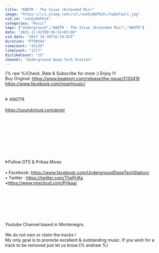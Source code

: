 ```yaml
---
title: "ANOTR - The Issue (Extended Mix)"
image: "https:\/\/i.ytimg.com\/vi\/vonEy86POzk\/hqdefault.jpg"
vid_id: "vonEy86POzk"
categories: "Music"
tags: ["Underground","ANOTR - The Issue (Extended Mix)","ANOTR"]
date: "2021-11-01T09:56:51+03:00"
vid_date: "2017-10-30T16:19:02Z"
duration: "PT5M34S"
viewcount: "43139"
likeCount: "1277"
dislikeCount: "15"
channel: "Underground Deep-Tech Station"
---
```

{% raw %}Check ,Rate &amp; Subscribe for more :) Enjoy  !!!<br />Buy Original: <a rel="nofollow" target="blank" href="https://www.beatport.com/release/the-issue/2133419">https://www.beatport.com/release/the-issue/2133419</a><br /><a rel="nofollow" target="blank" href="https://www.facebook.com/noartmusic/">https://www.facebook.com/noartmusic/</a><br /><br /><br />ᗍ ANOTR <br /><br /><a rel="nofollow" target="blank" href="https://soundcloud.com/anotr">https://soundcloud.com/anotr</a><br /><br /><br /><br /><br /><br /><br /><br /><br /><br />ᗍFollow DTS &amp; Prikaa Mixes <br /><br />• Facebook: <a rel="nofollow" target="blank" href="https://www.facebook.com/UndergroundDeepTechStation/">https://www.facebook.com/UndergroundDeepTechStation/</a><br />• Twitter : <a rel="nofollow" target="blank" href="https://twitter.com/ThePriKa">https://twitter.com/ThePriKa</a><br />•<a rel="nofollow" target="blank" href="https://www.mixcloud.com/Prikaa/">https://www.mixcloud.com/Prikaa/</a><br /><br /><br /><br /><br /><br /><br /> <br />Youtube Channel based in Montenegro.<br /> <br />We do not own or claim the tracks  !<br />My only goal is to promote excellent &amp; outstanding music. If you wish for a track to be removed just let us know.{% endraw %}
